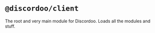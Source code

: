 # `@discordoo/client`
The root and very main module for Discordoo. Loads all the modules and stuff. 